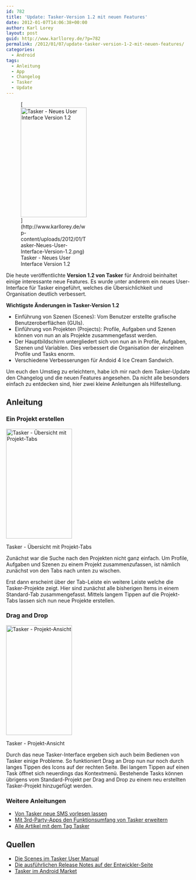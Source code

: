 ```yaml
---
id: 782
title: 'Update: Tasker-Version 1.2 mit neuen Features'
date: 2012-01-07T14:06:38+00:00
author: Karl Lorey
layout: post
guid: http://www.karllorey.de/?p=782
permalink: /2012/01/07/update-tasker-version-1-2-mit-neuen-features/
categories:
  - Android
tags:
  - Anleitung
  - App
  - Changelog
  - Tasker
  - Update
---
```

<figure id="attachment_787" style="width: 180px" class="wp-caption alignright">[<img class="size-medium wp-image-787" title="Tasker - Neues User Interface Version 1.2" src="http://www.karllorey.de/wp-content/uploads/2012/01/Tasker-Neues-User-Interface-Version-1.2-180x300.png" alt="Tasker - Neues User Interface Version 1.2" width="180" height="300" srcset="http://www.karllorey.de/wp-content/uploads/2012/01/Tasker-Neues-User-Interface-Version-1.2-180x300.png 180w, http://www.karllorey.de/wp-content/uploads/2012/01/Tasker-Neues-User-Interface-Version-1.2.png 480w" sizes="(max-width: 180px) 100vw, 180px" />](http://www.karllorey.de/wp-content/uploads/2012/01/Tasker-Neues-User-Interface-Version-1.2.png)<figcaption class="wp-caption-text">Tasker - Neues User Interface Version 1.2</figcaption></figure> 

Die heute veröffentlichte **Version 1.2 von Tasker** für Android beinhaltet einige interessante neue Features. Es wurde unter anderem ein neues User-Interface für Tasker eingeführt, welches die Übersichlichkeit und Organisation deutlich verbessert.

**Wichtigste Änderungen in Tasker-Version 1.2**

  * Einführung von Szenen (Scenes): Vom Benutzer erstellte grafische Benutzeroberflächen (GUIs).
  * Einführung von Projekten (Projects): Profile, Aufgaben und Szenen können von nun an als Projekte zusammengefasst werden.
  * Der Hauptbildschirm untergliedert sich von nun an in Profile, Aufgaben, Szenen und Variablen. Dies verbessert die Organisation der einzelnen Profile und Tasks enorm.
  * Verschiedene Verbesserungen für Andoid 4 Ice Cream Sandwich.

Um euch den Umstieg zu erleichtern, habe ich mir nach dem Tasker-Update den Changelog und die neuen Features angesehen. Da nicht alle besonders einfach zu entdecken sind, hier zwei kleine Anleitungen als Hilfestellung.<!--more-->

## Anleitung

### Ein Projekt erstellen<figure id="attachment_789" style="width: 180px" class="wp-caption alignright">

[<img class="size-medium wp-image-789" title="Tasker - Übersicht mit Projekt-Tabs" src="http://www.karllorey.de/wp-content/uploads/2012/01/Tasker-Übersicht-mit-Projekt-Tabs-180x300.png" alt="Tasker - Übersicht mit Projekt-Tabs" width="180" height="300" srcset="http://www.karllorey.de/wp-content/uploads/2012/01/Tasker-Übersicht-mit-Projekt-Tabs-180x300.png 180w, http://www.karllorey.de/wp-content/uploads/2012/01/Tasker-Übersicht-mit-Projekt-Tabs.png 480w" sizes="(max-width: 180px) 100vw, 180px" />](http://www.karllorey.de/wp-content/uploads/2012/01/Tasker-Übersicht-mit-Projekt-Tabs.png)<figcaption class="wp-caption-text">Tasker - Übersicht mit Projekt-Tabs</figcaption></figure> 

Zunächst war die Suche nach den Projekten nicht ganz einfach. Um Profile, Aufgaben und Szenen zu einem Projekt zusammenzufassen, ist nämlich zunächst von den Tabs nach unten zu wischen.

Erst dann erscheint über der Tab-Leiste ein weitere Leiste welche die Tasker-Projekte zeigt. Hier sind zunächst alle bisherigen Items in einem Standard-Tab zusammengefasst. Mittels langem Tippen auf die Projekt-Tabs lassen sich nun neue Projekte erstellen.

### Drag and Drop<figure id="attachment_788" style="width: 180px" class="wp-caption alignleft">

[<img class="size-medium wp-image-788" title="Tasker - Projekt-Ansicht" src="http://www.karllorey.de/wp-content/uploads/2012/01/Tasker-Projekt-Ansicht-180x300.png" alt="Tasker - Projekt-Ansicht" width="180" height="300" srcset="http://www.karllorey.de/wp-content/uploads/2012/01/Tasker-Projekt-Ansicht-180x300.png 180w, http://www.karllorey.de/wp-content/uploads/2012/01/Tasker-Projekt-Ansicht.png 480w" sizes="(max-width: 180px) 100vw, 180px" />](http://www.karllorey.de/wp-content/uploads/2012/01/Tasker-Projekt-Ansicht.png)<figcaption class="wp-caption-text">Tasker - Projekt-Ansicht</figcaption></figure> 

Durch das neue Tasker-Interface ergeben sich auch beim Bedienen von Tasker einige Probleme. So funktioniert Drag an Drop nun nur noch durch langes Tippen des Icons auf der rechten Seite. Bei langem Tippen auf einen Task öffnet sich neuerdings das Kontextmenü. Bestehende Tasks können übrigens vom Standard-Projekt per Drag and Drop zu einem neu erstellten Tasker-Projekt hinzugefügt werden.

### Weitere Anleitungen

  * [Von Tasker neue SMS vorlesen lassen](http://www.karllorey.de/2011/12/14/tasker-android-sms-vorlesen-lassen/ "Tasker: Von Android SMS vorlesen lassen")
  * [Mit 3rd-Party-Apps den Funktionsumfang von Tasker erweitern](http://www.karllorey.de/2011/11/08/tasker-mit-3rd-party-apps-den-funktionsumfang-erweitern/ "Tasker: Mit 3rd-Party-Apps den Funktionsumfang erweitern")
  * [Alle Artikel mit dem Tag Tasker](http://www.karllorey.de/tag/tasker)

## Quellen

  * <a href="http://tasker.dinglisch.net/userguide_summary.html#scenes.html" target="_blank">Die Scenes im Tasker User Manual</a>
  * <a href="http://tasker.dinglisch.net/changes/changes1.2.html" target="_blank">Die ausführlichen Release Notes auf der Entwickler-Seite</a>
  * <a href="https://market.android.com/details?id=net.dinglisch.android.taskerm" target="_blank">Tasker im Android Market</a>